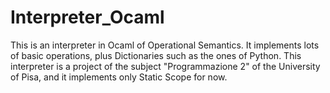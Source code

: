 # Interpreter_Ocaml
This is an interpreter in Ocaml of Operational Semantics. It implements lots of basic operations, plus Dictionaries such as the ones of Python. This interpreter is a project of the subject "Programmazione 2" of the University of Pisa, and it implements only Static Scope for now.
